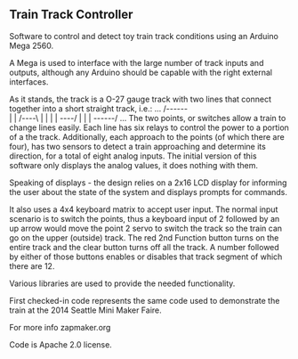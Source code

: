 ## Train Track Controller

Software to control and detect toy train track conditions using an Arduino Mega 2560.

A Mega is used to interface with the large number of track inputs and outputs, although
any Arduino should be capable with the right external interfaces.

As it stands, the track is a O-27 gauge track with two lines that connect together
into a short straight track, i.e.:
...
/------\
|      |
/----\ |
|    | |
\----/ |
|      |
\------/
...
The two points, or switches allow a train to change lines easily. Each line has
six relays to control the power to a portion of a the track. Additionally, each
approach to the points (of which there are four), has two sensors to detect a 
train approaching and determine its direction, for a total of eight analog inputs.
The initial version of this software only displays the analog values, it does
nothing with them.

Speaking of displays - the design relies on a 2x16 LCD display for informing the
user about the state of the system and displays prompts for commands.

It also uses a 4x4 keyboard matrix to accept user input. The normal input scenario
is to switch the points, thus a keyboard input of 2 followed by an up arrow would
move the point 2 servo to switch the track so the train can go on the upper (outside)
track. The red 2nd Function button turns on the entire track and the clear button
turns off all the track. A number followed by either of those buttons enables
or disables that track segment of which there are 12.

Various libraries are used to provide the needed functionality.

First checked-in code represents the same code used to demonstrate the 
train at the 2014 Seattle Mini Maker Faire.

For more info zapmaker.org

Code is Apache 2.0 license.
